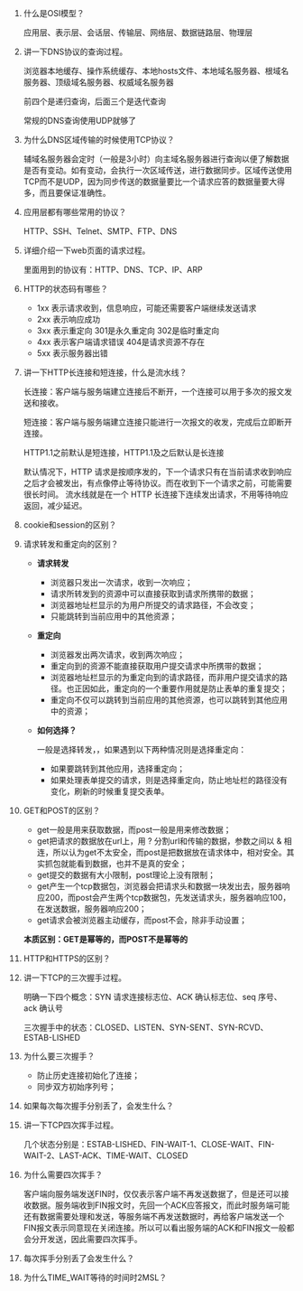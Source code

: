 1. 什么是OSI模型？

   应用层、表示层、会话层、传输层、网络层、数据链路层、物理层

2. 讲一下DNS协议的查询过程。

   浏览器本地缓存、操作系统缓存、本地hosts文件、本地域名服务器、根域名服务器、顶级域名服务器、权威域名服务器

   前四个是递归查询，后面三个是迭代查询

   常规的DNS查询使用UDP就够了

3. 为什么DNS区域传输的时候使用TCP协议？

   辅域名服务器会定时（一般是3小时）向主域名服务器进行查询以便了解数据是否有变动。如有变动，会执行一次区域传送，进行数据同步。区域传送使用TCP而不是UDP，因为同步传送的数据量要比一个请求应答的数据量要大得多，而且要保证准确性。

4. 应用层都有哪些常用的协议？

   HTTP、SSH、Telnet、SMTP、FTP、DNS

5. 详细介绍一下web页面的请求过程。

   里面用到的协议有：HTTP、DNS、TCP、IP、ARP

6. HTTP的状态码有哪些？

   - 1xx 表示请求收到，信息响应，可能还需要客户端继续发送请求
   - 2xx 表示响应成功
   - 3xx 表示重定向    301是永久重定向    302是临时重定向
   - 4xx 表示客户端请求错误    404是请求资源不存在
   - 5xx 表示服务器出错

7. 讲一下HTTP长连接和短连接，什么是流水线？

   长连接：客户端与服务端建立连接后不断开，一个连接可以用于多次的报文发送和接收。

   短连接：客户端与服务端建立连接只能进行一次报文的收发，完成后立即断开连接。

   HTTP1.1之前默认是短连接，HTTP1.1及之后默认是长连接

   默认情况下，HTTP 请求是按顺序发的，下一个请求只有在当前请求收到响应之后才会被发出，有点像停止等待协议。而在收到下一个请求之前，可能需要很长时间。
   流水线就是在一个 HTTP 长连接下连续发出请求，不用等待响应返回，减少延迟。

8. cookie和session的区别？

9. 请求转发和重定向的区别？

   - **请求转发**

     - 浏览器只发出一次请求，收到一次响应；
     - 请求所转发到的资源中可以直接获取到请求所携带的数据；
     - 浏览器地址栏显示的为用户所提交的请求路径，不会改变；
     - 只能跳转到当前应用中的其他资源；

   - **重定向**

     - 浏览器发出两次请求，收到两次响应；
     - 重定向到的资源不能直接获取用户提交请求中所携带的数据；
     - 浏览器地址栏显示的为重定向到的请求路径，而非用户提交请求的路径。也正因如此，重定向的一个重要作用就是防止表单的重复提交；
     - 重定向不仅可以跳转到当前应用的其他资源，也可以跳转到其他应用中的资源；

   - **如何选择？**

     一般是选择转发，，如果遇到以下两种情况则是选择重定向：

     - 如果要跳转到其他应用，选择重定向；
     - 如果处理表单提交的请求，则是选择重定向，防止地址栏的路径没有变化，刷新的时候重复提交表单。

10. GET和POST的区别？

    - get一般是用来获取数据，而post一般是用来修改数据；
    - get把请求的数据放在url上，用 ? 分割url和传输的数据，参数之间以 & 相连，所以认为get不太安全，而post是把数据放在请求体中，相对安全。其实抓包就能看到数据，也并不是真的安全；
    - get提交的数据有大小限制，post理论上没有限制；
    - get产生一个tcp数据包，浏览器会把请求头和数据一块发出去，服务器响应200，而post会产生两个tcp数据包，先发送请求头，服务器响应100，在发送数据，服务器响应200；
    - get请求会被浏览器主动缓存，而post不会，除非手动设置；

    **本质区别：GET是幂等的，而POST不是幂等的**

11. HTTP和HTTPS的区别？

12. 讲一下TCP的三次握手过程。

    明确一下四个概念：SYN 请求连接标志位、ACK 确认标志位、seq 序号、ack 确认号

    三次握手中的状态：CLOSED、LISTEN、SYN-SENT、SYN-RCVD、ESTAB-LISHED

13. 为什么要三次握手？

    - 防止历史连接初始化了连接；
    - 同步双方初始序列号；

14. 如果每次每次握手分别丢了，会发生什么？

15. 讲一下TCP四次挥手过程。

    几个状态分别是：ESTAB-LISHED、FIN-WAIT-1、CLOSE-WAIT、FIN-WAIT-2、LAST-ACK、TIME-WAIT、CLOSED

16. 为什么需要四次挥手？

    客户端向服务端发送FIN时，仅仅表示客户端不再发送数据了，但是还可以接收数据。服务端收到FIN报文时，先回一个ACK应答报文，而此时服务端可能还有数据需要处理和发送，等服务端不再发送数据时，再给客户端发送一个FIN报文表示同意现在关闭连接。所以可以看出服务端的ACK和FIN报文一般都会分开发送，因此需要四次挥手。

17. 每次挥手分别丢了会发生什么？

18. 为什么TIME_WAIT等待的时间时2MSL？

    
